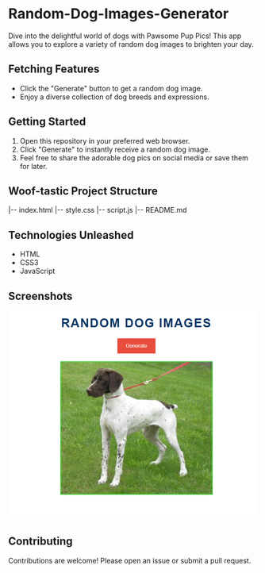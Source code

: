 # Random-Dog-Images-Generator
Dive into the delightful world of dogs with Pawsome Pup Pics! This app allows you to explore a variety of random dog images to brighten your day.

## Fetching Features

- Click the "Generate" button to get a random dog image.
- Enjoy a diverse collection of dog breeds and expressions.

## Getting Started

1. Open this repository in your preferred web browser.
2. Click "Generate" to instantly receive a random dog image.
3. Feel free to share the adorable dog pics on social media or save them for later.

## Woof-tastic Project Structure

|-- index.html
|-- style.css
|-- script.js
|-- README.md


## Technologies Unleashed

- HTML
- CSS3
- JavaScript

## Screenshots

![Dog Img Generator](DogImgGenSS.PNG)

## Contributing

Contributions are welcome! Please open an issue or submit a pull request.

